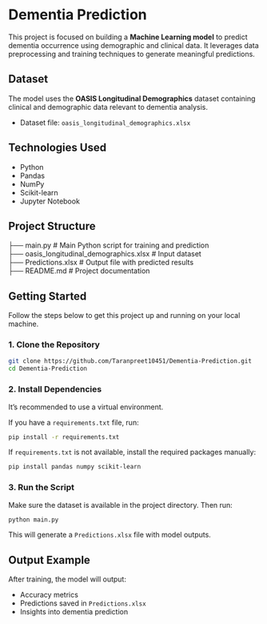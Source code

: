 # Dementia Prediction

This project is focused on building a **Machine Learning model** to predict dementia occurrence using demographic and clinical data. It leverages data preprocessing and training techniques to generate meaningful predictions.

## Dataset

The model uses the **OASIS Longitudinal Demographics** dataset containing clinical and demographic data relevant to dementia analysis.

- Dataset file: `oasis_longitudinal_demographics.xlsx`

## Technologies Used

- Python 
- Pandas
- NumPy
- Scikit-learn
- Jupyter Notebook

## Project Structure

├── main.py                               # Main Python script for training and prediction  
├── oasis_longitudinal_demographics.xlsx  # Input dataset  
├── Predictions.xlsx                      # Output file with predicted results  
├── README.md                             # Project documentation

## Getting Started

Follow the steps below to get this project up and running on your local machine.

### 1. Clone the Repository

```bash
git clone https://github.com/Taranpreet10451/Dementia-Prediction.git
cd Dementia-Prediction
```

### 2. Install Dependencies

It’s recommended to use a virtual environment.

If you have a `requirements.txt` file, run:

```bash
pip install -r requirements.txt
```

If `requirements.txt` is not available, install the required packages manually:

```bash
pip install pandas numpy scikit-learn
```

### 3. Run the Script

Make sure the dataset is available in the project directory. Then run:

```bash
python main.py
```

This will generate a `Predictions.xlsx` file with model outputs.

## Output Example

After training, the model will output:

- Accuracy metrics
- Predictions saved in `Predictions.xlsx`
- Insights into dementia prediction

